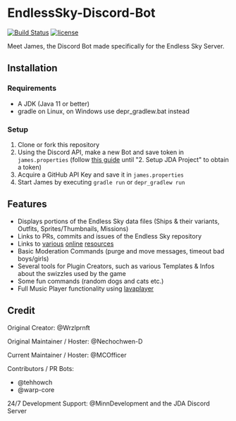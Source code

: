 # EndlessSky-Discord-Bot
[![Build Status](https://travis-ci.org/EndlessSkyCommunity/EndlessSky-Discord-Bot.svg?branch=master)](https://travis-ci.org/MCOfficer/EndlessSky-Discord-Bot)
[![license](https://img.shields.io/aur/license/yaourt.svg)](https://github.com/MCOfficer/EndlessSky-Discord-Bot/tree/master/LICENSE)

Meet James, the Discord Bot made specifically for the Endless Sky Server.

## Installation
### Requirements
- A JDK (Java 11 or better)
- gradle on Linux, on Windows use depr_gradlew.bat instead
### Setup
1. Clone or fork this repository
2. Using the Discord API, make a new Bot and save token in `james.properties` (follow [this guide](https://github.com/DV8FromTheWorld/JDA/wiki/3%29-Getting-Started) until "2. Setup JDA Project" to obtain a token)
3. Acquire a GitHub API Key and save it in `james.properties`
5. Start James by executing `gradle run` or `depr_gradlew run`

## Features
- Displays portions of the Endless Sky data files (Ships & their variants, Outfits, Sprites/Thumbnails, Missions)
- Links to PRs, commits and issues of the Endless Sky repository
- Links to [various](http://endless-sky.7vn.io/) [online](http://bunker.tejat.net/endless-ships/) [resources](https://endlesssky.mcofficer.me/ship_gallery/)
- Basic Moderation Commands (purge and move messages, timeout bad boys/girls)
- Several tools for Plugin Creators, such as various Templates & Infos about the swizzles used by the game
- Some fun commands (random dogs and cats etc.)
- Full Music Player functionality using [lavaplayer](https://github.com/sedmelluq/lavaplayer)

## Credit
Original Creator: @Wrzlprnft

Original Maintainer / Hoster: @Nechochwen-D

Current Maintainer / Hoster: @MCOfficer

Contributors / PR Bots:
 - @tehhowch
 - @warp-core

24/7 Development Support: @MinnDevelopment and the JDA Discord Server
